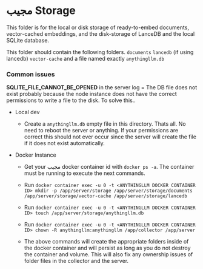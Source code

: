 # مجيب Storage

This folder is for the local or disk storage of ready-to-embed documents, vector-cached embeddings, and the disk-storage of LanceDB and the local SQLite database.

This folder should contain the following folders.
`documents`
`lancedb` (if using lancedb)
`vector-cache`
and a file named exactly `anythingllm.db`


### Common issues
**SQLITE_FILE_CANNOT_BE_OPENED** in the server log = The DB file does not exist probably because the node instance does not have the correct permissions to write a file to the disk. To solve this..

- Local dev
  - Create a `anythingllm.db` empty file in this directory. Thats all. No need to reboot the server or anything. If your permissions are correct this should not ever occur since the server will create the file if it does not exist automatically.

- Docker Instance
  - Get your مجيب docker container id with `docker ps -a`. The container must be running to execute the next commands.
  - Run `docker container exec -u 0 -t <ANYTHINGLLM DOCKER CONTAINER ID> mkdir -p /app/server/storage /app/server/storage/documents /app/server/storage/vector-cache /app/server/storage/lancedb`
  - Run `docker container exec -u 0 -t <ANYTHINGLLM DOCKER CONTAINER ID> touch /app/server/storage/anythingllm.db`
  - Run `docker container exec -u 0 -t <ANYTHINGLLM DOCKER CONTAINER ID> chown -R anythingllm:anythingllm /app/collector /app/server`

  - The above commands will create the appropriate folders inside of the docker container and will persist as long as you do not destroy the container and volume. This will also fix any ownership issues of folder files in the collector and the server.